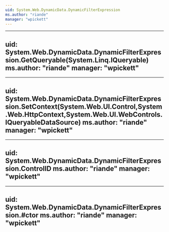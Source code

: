 ```yaml
---
uid: System.Web.DynamicData.DynamicFilterExpression
ms.author: "riande"
manager: "wpickett"
---
```


---
uid: System.Web.DynamicData.DynamicFilterExpression.GetQueryable(System.Linq.IQueryable)
ms.author: "riande"
manager: "wpickett"
---

---
uid: System.Web.DynamicData.DynamicFilterExpression.SetContext(System.Web.UI.Control,System.Web.HttpContext,System.Web.UI.WebControls.IQueryableDataSource)
ms.author: "riande"
manager: "wpickett"
---

---
uid: System.Web.DynamicData.DynamicFilterExpression.ControlID
ms.author: "riande"
manager: "wpickett"
---

---
uid: System.Web.DynamicData.DynamicFilterExpression.#ctor
ms.author: "riande"
manager: "wpickett"
---
